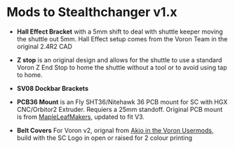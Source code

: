 # Mods to Stealthchanger v1.x

- **Hall Effect Bracket** with a 5mm shift to deal with shuttle keeper moving the shuttle out 5mm. Hall Effect setup comes from the Voron Team in the original 2.4R2 CAD

- **Z stop** is an original design and allows for the shuttle to use a standard Voron Z End Stop to home the shuttle without a tool or to avoid using tap to home.

- **SV08 Dockbar Brackets**

- **PCB36 Mount** is an Fly SHT36/Nitehawk 36 PCB mount for SC with HGX CNC/Orbitor2 Extruder.  Requiers a 25mm standoff.  Original PCB mount is from [MapleLeafMakers](https://github.com/MapleLeafMakers), updated to fit V3.

- **Belt Covers** For Voron v2, orignal from [Akio in the Voron Usermods](https://mods.vorondesign.com/details/LzEFU0RDHXUarF7y69x2Q), build with the SC Logo in open or raised for 2 colour printing

